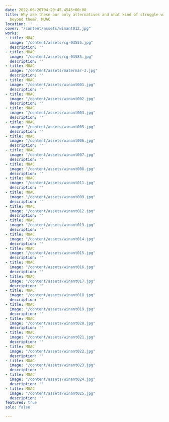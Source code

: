 ```yaml
---
date: 2022-06-20T04:20:45.4545+00:00
title: Why are these our only alternatives and what kind of struggle will move us
  beyond them?, MUAC
location: ''
cover: "/content/assets/winant012.jpg"
works:
- title: MUAC
  image: "/content/assets/cg-03555.jpg"
  description: ''
- title: MUAC
  image: "/content/assets/cg-03585.jpg"
  description: ''
- title: MUAC
  image: "/content/assets/maternar-3.jpg"
  description: ''
- title: MUAC
  image: "/content/assets/winant001.jpg"
  description: ''
- title: MUAC
  image: "/content/assets/winant002.jpg"
  description: ''
- title: MUAC
  image: "/content/assets/winant003.jpg"
  description: ''
- title: MUAC
  image: "/content/assets/winant005.jpg"
  description: ''
- title: MUAC
  image: "/content/assets/winant006.jpg"
  description: ''
- title: MUAC
  image: "/content/assets/winant007.jpg"
  description: ''
- title: MUAC
  image: "/content/assets/winant008.jpg"
  description: ''
- title: MUAC
  image: "/content/assets/winant011.jpg"
  description: ''
- title: MUAC
  image: "/content/assets/winant009.jpg"
  description: ''
- title: MUAC
  image: "/content/assets/winant012.jpg"
  description: ''
- title: MUAC
  image: "/content/assets/winant013.jpg"
  description: ''
- title: MUAC
  image: "/content/assets/winant014.jpg"
  description: ''
- title: MUAC
  image: "/content/assets/winant015.jpg"
  description: ''
- title: MUAC
  image: "/content/assets/winant016.jpg"
  description: ''
- title: MUAC
  image: "/content/assets/winant017.jpg"
  description: ''
- title: MUAC
  image: "/content/assets/winant018.jpg"
  description: ''
- title: MUAC
  image: "/content/assets/winant019.jpg"
  description: ''
- title: MUAC
  image: "/content/assets/winant020.jpg"
  description: ''
- title: MUAC
  image: "/content/assets/winant021.jpg"
  description: ''
- title: MUAC
  image: "/content/assets/winant022.jpg"
  description: ''
- title: MUAC
  image: "/content/assets/winant023.jpg"
  description: ''
- title: MUAC
  image: "/content/assets/winant024.jpg"
  description: ''
- title: MUAC
  image: "/content/assets/winant025.jpg"
  description: ''
featured: true
solo: false

---
```

